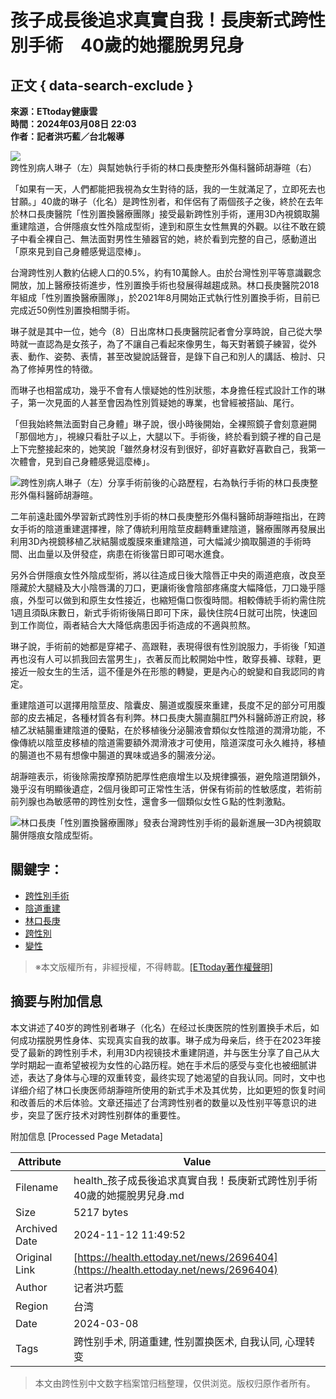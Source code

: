 # 孩子成長後追求真實自我！長庚新式跨性別手術　40歲的她擺脫男兒身

## 正文 { data-search-exclude }


**來源：ETtoday健康雲**  
**時間：2024年03月08日 22:03**  
**作者：記者洪巧藍／台北報導**  

![跨性別病人琳子（左）與幫她執行手術的林口長庚整形外傷科醫師胡瀞暄（右）](https://cdn2.ettoday.net/images/7536/d7536642.jpg)

「如果有一天，人們都能把我視為女生對待的話，我的一生就滿足了，立即死去也甘願。」40歲的琳子（化名）是跨性別者，和伴侶有了兩個孩子之後，終於在去年於林口長庚醫院「性別置換醫療團隊」接受最新跨性別手術，運用3D內視鏡取腸重建陰道，合併隱痕女性外陰成型術，達到和原生女性無異的外觀。以往不敢在鏡子中看全裸自己、無法面對男性生殖器官的她，終於看到完整的自己，感動道出「原來見到自己身體感覺這麼棒」。

台灣跨性別人數約佔總人口的0.5%，約有10萬餘人。由於台灣性別平等意識觀念開放，加上醫療技術進步，性別置換手術也發展得越趨成熟。林口長庚醫院2018年組成「性別置換醫療團隊」，於2021年8月開始正式執行性別置換手術，目前已完成近50例性別置換相關手術。

琳子就是其中一位，她今（8）日出席林口長庚醫院記者會分享時說，自己從大學時就一直認為是女孩子，為了不讓自己看起來像男生，每天對著鏡子練習，從外表、動作、姿勢、表情，甚至改變說話聲音，是錄下自己和別人的講話、檢討、只為了修掉男性的特徵。

而琳子也相當成功，幾乎不會有人懷疑她的性別狀態，本身擔任程式設計工作的琳子，第一次見面的人甚至會因為性別質疑她的專業，也曾經被搭訕、尾行。

「但我始終無法面對自己身體」琳子說，很小時後開始，全裸照鏡子會刻意避開「那個地方」，視線只看肚子以上，大腿以下。手術後，終於看到鏡子裡的自己是上下完整接起來的，她笑說「雖然身材沒有到很好，卻好喜歡好喜歡自己，我第一次體會，見到自己身體感覺這麼棒」。

![跨性別病人琳子（左）分享手術前後的心路歷程，右為執行手術的林口長庚整形外傷科醫師胡瀞暄。](https://cdn2.ettoday.net/images/7536/d7536641.jpg)

二年前遠赴國外學習新式跨性別手術的林口長庚整形外傷科醫師胡瀞暄指出，在跨女手術的陰道重建選擇裡，除了傳統利用陰莖皮翻轉重建陰道，醫療團隊再發展出利用3D內視鏡移植乙狀結腸或腹膜來重建陰道，可大幅減少摘取腸道的手術時間、出血量以及併發症，病患在術後當日即可喝水進食。

另外合併隱痕女性外陰成型術，將以往造成日後大陰唇正中央的兩道疤痕，改良至隱藏於大腿縫及大小陰唇溝的刀口，更讓術後會陰部疼痛度大幅降低，刀口幾乎隱痕，外型可以做到和原生女性接近，也縮短傷口恢復時間。相較傳統手術約需住院1週且須臥床數日，新式手術術後隔日即可下床，最快住院4日就可出院，快速回到工作崗位，兩者結合大大降低病患因手術造成的不適與煎熬。

琳子說，手術前的她都是穿裙子、高跟鞋，表現得很有性別說服力，手術後「知道再也沒有人可以抓我回去當男生」，衣著反而比較開始中性，敢穿長褲、球鞋，更接近一般女生的生活，這不僅是外在形態的轉變，更是內心的蛻變和自我認同的肯定。

重建陰道可以選擇用陰莖皮、陰囊皮、腸道或腹膜來重建，長度不足的部分可用腹部的皮去補足，各種材質各有利弊。林口長庚大腸直腸肛門外科醫師游正府說，移植乙狀結腸重建陰道的優點，在於移植後分泌腸液會類似女性陰道的潤滑功能，不像傳統以陰莖皮移植的陰道需要額外潤滑液才可使用，陰道深度可永久維持，移植的腸道也不易有想像中腸道的異味或過多的腸液分泌。

胡瀞暄表示，術後除需按摩預防肥厚性疤痕增生以及規律擴張，避免陰道閉鎖外，幾乎沒有明顯後遺症，2個月後即可正常性生活，併保有術前的性敏感度，若術前前列腺也為敏感帶的跨性別女性，還會多一個類似女性Ｇ點的性刺激點。

![林口長庚「性別置換醫療團隊」發表台灣跨性別手術的最新進展—3D內視鏡取腸併隱痕女陰成型術。](https://cdn2.ettoday.net/images/7536/d7536640.jpg)

## 關鍵字：

- [跨性別手術](https://health.ettoday.net/search.phtml?keyword=跨性別手術) 
- [陰道重建](https://health.ettoday.net/search.phtml?keyword=陰道重建) 
- [林口長庚](https://health.ettoday.net/search.phtml?keyword=林口長庚) 
- [跨性別](https://health.ettoday.net/search.phtml?keyword=跨性別) 
- [變性](https://health.ettoday.net/search.phtml?keyword=變性) 

> ※本文版權所有，非經授權，不得轉載。[[ETtoday著作權聲明]](https://www.ettoday.net/member/clause_copyright.php)

## 摘要与附加信息

<!-- tcd_abstract -->
本文讲述了40岁的跨性别者琳子（化名）在经过长庚医院的性别置换手术后，如何成功摆脱男性身体、实现真实自我的故事。琳子成为母亲后，终于在2023年接受了最新的跨性别手术，利用3D内视镜技术重建阴道，并与医生分享了自己从大学时期起一直希望被视为女性的心路历程。她在手术后的感受与变化也被细腻讲述，表达了身体与心理的双重转变，最终实现了她渴望的自我认同。同时，文中也详细介绍了林口长庚医师胡瀞暄所使用的新式手术及其优势，比如更短的恢复时间和改善后的术后体验。文章还描述了台湾跨性别者的数量以及性别平等意识的进步，突显了医疗技术对跨性别群体的重要性。
<!-- tcd_abstract_end -->

附加信息 [Processed Page Metadata]

| Attribute       | Value                                  |
|-----------------|----------------------------------------|
| Filename        | health_孩子成長後追求真實自我！長庚新式跨性別手術40歲的她擺脫男兒身.md                             |
| Size            | 5217 bytes                           |
| Archived Date   | 2024-11-12 11:49:52                             |
| Original Link   | [https://health.ettoday.net/news/2696404](https://health.ettoday.net/news/2696404)                       |
| Author          | 记者洪巧藍                               |
| Region          | 台湾                               |
| Date            | 2024-03-08                                 |
| Tags            | 跨性别手术, 阴道重建, 性别置换医术, 自我认同, 心理转变                                 |
>
> 本文由跨性别中文数字档案馆归档整理，仅供浏览。版权归原作者所有。
>